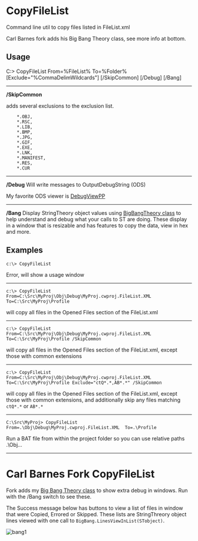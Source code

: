 # CopyFileList
Command line util to copy files listed in FileList.xml 

Carl Barnes fork adds his Big Bang Theory class, see more info at bottom.

Usage
------
C:\> CopyFileList From=%FileList% To=%Folder% [Exclude="%CommaDelimWildcards"] [/SkipCommon] [/Debug] [/Bang]


---
**/SkipCommon**

adds several exclusions to the exclusion list. 
```'*.ICO,
    *.OBJ,
    *.RSC,
    *.LIB,
    *.BMP,
    *.JPG,
    *.GIF,
    *.EXE,
    *.LNK,
    *.MANIFEST,
    *.RES,
    *.CUR
```

---
**/Debug**
Will write messages to OutputDebugString (ODS)

My favorite ODS viewer is [DebugViewPP](https://github.com/CobaltFusion/DebugViewPP)

---
**/Bang**
Display StringTheory object values using [BigBangTheory class](https://github.com/CarlTBarnes/StringTheory-LoadFile-Split-Viewer)
 to help understand and debug what your calls to ST are doing.
 These display in a window that is resizable and has features to copy the data, view in hex and more.

Examples
---------
```c:\> CopyFileList```

Error, will show a usage window

---


```c:\> CopyFileList From=C:\Src\MyProj\Obj\Debug\MyProj.cwproj.FileList.XML  To=C:\Src\MyProj\Profile```

will copy all files in the Opened Files section of the FileList.xml

---


```c:\> CopyFileList From=C:\Src\MyProj\Obj\Debug\MyProj.cwproj.FileList.XML  To=C:\Src\MyProj\Profile /SkipCommon```

will copy all files in the Opened Files section of the FileList.xml, except those with common extensions

---


```c:\> CopyFileList From=C:\Src\MyProj\Obj\Debug\MyProj.cwproj.FileList.XML  To=C:\Src\MyProj\Profile Exclude="ctQ*.*,AB*.*" /SkipCommon```

will copy all files in the Opened Files section of the FileList.xml, except those with common extensions, and additionally skip any files matching `ctQ*.*` or `AB*.*`

---


```C:\Src\MyProj> CopyFileList From=.\Obj\Debug\MyProj.cwproj.FileList.XML  To=.\Profile```

Run a BAT file from within the project folder so you can use relative paths .\Obj...

__________________

# Carl Barnes Fork CopyFileList

Fork adds my [Big Bang Theory class](https://github.com/CarlTBarnes/StringTheory-LoadFile-Split-Viewer)
 to show extra debug in windows. Run with the /Bang switch to see these.

The Success message below has buttons to view a list of files
 in window that were Copied, Errored or Skipped.
 These lists are StringThreory object lines viewed with
 one call to ```BigBang.LinesViewInList(STobject)```.

![bang1](images/readme1.png)
